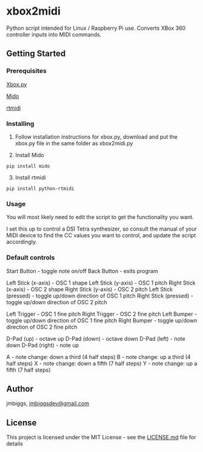 # xbox2midi

Python script intended for Linux / Raspberry Pi use.  Converts XBox 360 controller inputs into MIDI commands.

## Getting Started

### Prerequisites

[Xbox.py](https://github.com/FRC4564/Xbox)

[Mido](https://github.com/mido/mido)

[rtmidi](https://github.com/thestk/rtmidi)

### Installing

1. Follow installation instructions for xbox.py, download and put the xbox.py file in the same folder as xbox2midi.py

2. Install Mido
```
pip install mido
```

3. Install rtmidi
```
pip install python-rtmidi
```

### Usage

You will most likely need to edit the script to get the functionality you want.

I set this up to control a DSI Tetra synthesizer, so consult the manual of your MIDI device to find the CC values you want to control, and update the script accordingly.

### Default controls

Start Button - toggle note on/off
Back Button - exits program

Left Stick (x-axis) - OSC 1 shape
Left Stick (y-axis) - OSC 1 pitch
Right Stick (x-axis) - OSC 2 shape
Right Stick (y-axis) - OSC 2 pitch
Left Stick (pressed) - toggle up/down direction of OSC 1 pitch
Right Stick (pressed) - toggle up/down direction of OSC 2 pitch

Left Trigger - OSC 1 fine pitch
Right Trigger - OSC 2 fine pitch
Left Bumper - toggle up/down direction of OSC 1 fine pitch
Right Bumper - toggle up/down direction of OSC 2 fine pitch

D-Pad (up) - octave up
D-Pad (down) - octave down
D-Pad (left) - note down
D-Pad (right) - note up

A - note change: down a third (4 half steps)
B - note change: up a third (4 half steps)
X - note change: down a fifth (7 half steps)
Y - note change: up a fifth (7 half steps)

## Author

jmbiggs, [jmbiggsdev@gmail.com](mailto:jmbiggsdev@gmail.com)

## License

This project is licensed under the MIT License - see the [LICENSE.md](LICENSE.md) file for details

